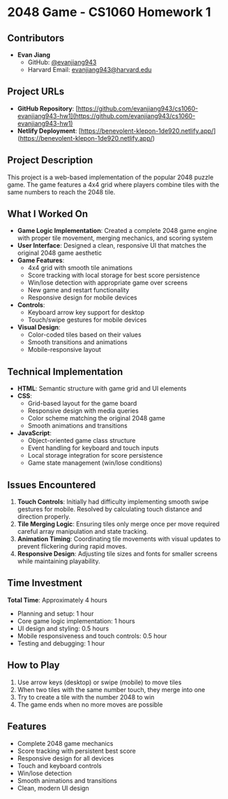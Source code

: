 # 2048 Game - CS1060 Homework 1

## Contributors
- **Evan Jiang**
  - GitHub: [@evanjiang943](https://github.com/evanjiang943)
  - Harvard Email: evanjiang943@harvard.edu

## Project URLs
- **GitHub Repository**: [https://github.com/evanjiang943/cs1060-evanjiang943-hw1](https://github.com/evanjiang943/cs1060-evanjiang943-hw1)
- **Netlify Deployment**: [https://benevolent-klepon-1de920.netlify.app/] (https://benevolent-klepon-1de920.netlify.app/)

## Project Description
This project is a web-based implementation of the popular 2048 puzzle game. The game features a 4x4 grid where players combine tiles with the same numbers to reach the 2048 tile.

## What I Worked On
- **Game Logic Implementation**: Created a complete 2048 game engine with proper tile movement, merging mechanics, and scoring system
- **User Interface**: Designed a clean, responsive UI that matches the original 2048 game aesthetic
- **Game Features**:
  - 4x4 grid with smooth tile animations
  - Score tracking with local storage for best score persistence
  - Win/lose detection with appropriate game over screens
  - New game and restart functionality
  - Responsive design for mobile devices
- **Controls**: 
  - Keyboard arrow key support for desktop
  - Touch/swipe gestures for mobile devices
- **Visual Design**: 
  - Color-coded tiles based on their values
  - Smooth transitions and animations
  - Mobile-responsive layout

## Technical Implementation
- **HTML**: Semantic structure with game grid and UI elements
- **CSS**: 
  - Grid-based layout for the game board
  - Responsive design with media queries
  - Color scheme matching the original 2048 game
  - Smooth animations and transitions
- **JavaScript**: 
  - Object-oriented game class structure
  - Event handling for keyboard and touch inputs
  - Local storage integration for score persistence
  - Game state management (win/lose conditions)

## Issues Encountered
1. **Touch Controls**: Initially had difficulty implementing smooth swipe gestures for mobile. Resolved by calculating touch distance and direction properly.
2. **Tile Merging Logic**: Ensuring tiles only merge once per move required careful array manipulation and state tracking.
3. **Animation Timing**: Coordinating tile movements with visual updates to prevent flickering during rapid moves.
4. **Responsive Design**: Adjusting tile sizes and fonts for smaller screens while maintaining playability.

## Time Investment
**Total Time**: Approximately 4 hours
- Planning and setup: 1 hour
- Core game logic implementation: 1 hours
- UI design and styling: 0.5 hours
- Mobile responsiveness and touch controls: 0.5 hour
- Testing and debugging: 1 hour

## How to Play
1. Use arrow keys (desktop) or swipe (mobile) to move tiles
2. When two tiles with the same number touch, they merge into one
3. Try to create a tile with the number 2048 to win
4. The game ends when no more moves are possible

## Features
- Complete 2048 game mechanics
- Score tracking with persistent best score
- Responsive design for all devices
- Touch and keyboard controls
- Win/lose detection
- Smooth animations and transitions
- Clean, modern UI design
